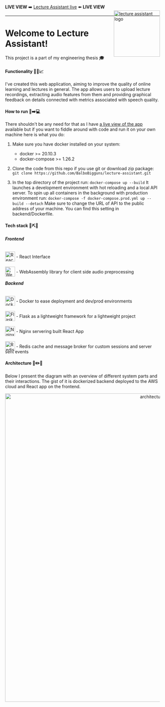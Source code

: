 
**LIVE VIEW** :arrow_right: [Lecture Assistant live](http://ec2-35-156-46-170.eu-central-1.compute.amazonaws.com/) :arrow_left: **LIVE VIEW**
***

<img align="right" width="150" height="150" style="top: -32px;position: relative;" src="https://raw.githubusercontent.com/BalboBigguns/lecture-assistant/main/docs/logo.png" alt="lecture assistant logo"/>

# Welcome to Lecture Assistant!
This project is a part of my engineering thesis :mortar_board:


#### Functionality :book::microphone::chart_with_upwards_trend:	
I've created this web application, aiming to improve the quality of online learning and lectures in general. The app allows users to upload lecture recordings, extracting audio features from them and providing graphical feedback on details connected with metrics associated with speech quality.

#### How to run :floppy_disk::arrow_right::computer:

There shouldn't be any need for that as I have [a live view of the app](http://ec2-35-156-46-170.eu-central-1.compute.amazonaws.com/) available but if you want to fiddle around with code and run it on your own machine here is what you do:

1. Make sure you have docker installed on your system:
    * docker >= 20.10.3 
    * docker-compose >= 1.26.2

2. Clone the code from this repo if you use git or download zip package:
    ```git clone https://github.com/BalboBigguns/lecture-assistant.git```

3. In the top directory of the project run:
    ```docker-compose up --build```
    It launches a development environment with hot reloading and a local API server.
    To spin up all containers in the background with production environment run:
    ```docker-compose -f docker-compose.prod.yml up --build --detach```
    Make sure to change the URL of API to the public address of your machine. You can find this setting in backend/Dockerfile.



#### Tech stack :wrench::pick::nut_and_bolt:

##### Frontend

<img width=32 src="https://raw.githubusercontent.com/BalboBigguns/lecture-assistant/main/docs/react.svg" alt="Reac log" style="position:relative;top:10px"/> - React Interface

<img width=32 src="https://raw.githubusercontent.com/BalboBigguns/lecture-assistant/main/docs/webassembly.svg" alt="Webassembly logo" style="position:relative;top:10px"/> - WebAssembly library for client side audio preprocessing

##### Backend

<img width=32 src="https://raw.githubusercontent.com/BalboBigguns/lecture-assistant/main/docs/docker.svg" alt="Docker logo" style="position:relative;top:10px"/> - Docker to ease deployment and dev/prod environments

<img width=32 src="https://raw.githubusercontent.com/BalboBigguns/lecture-assistant/main/docs/flask.svg" alt="Flask logo" style="position:relative;top:10px;background-color:white;"/> - Flask as a lightweight framework for a lightweight project

<img width=32 src="https://raw.githubusercontent.com/BalboBigguns/lecture-assistant/main/docs/nginx.svg" alt="Nginx logo" style="position:relative;top:10px"/> - Nginx servering built React App

<img width=32 src="https://raw.githubusercontent.com/BalboBigguns/lecture-assistant/main/docs/redis.svg" alt="Redis logo" style="position:relative;top:10px"/> - Redis cache and message broker for custom sessions and server sent events

#### Architecture :construction::pencil2::pencil:

Below I present the diagram with an overview of different system parts and their interactions. The gist of it is dockerized backend deployed to the AWS cloud and React app on the frontend.

<p align="center">
    <img width="1000" src="https://raw.githubusercontent.com/BalboBigguns/lecture-assistant/main/docs/architecture_diagram.png" alt="architecture diagram"/>
</p>

